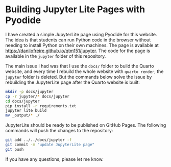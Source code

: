 # Building Jupyter Lite Pages with Pyodide

I have created a simple JupyterLite page using Pyodide for this website. The
idea is that students can run Python code in the browser without needing to
install Python on their own machines. The page is available at
<https://danilofreire.github.io/qtm151/jupyter>. The code for the page is
available in the `jupyter` folder of this repository.

The main issue I had was that I use the `docs/` folder to build the Quarto
website, and every time I rebuild the whole website with `quarto render`, the
`jupyter` folder is deleted. But the commands below solve the issue by
rebuilding the JupyterLite page after the Quarto website is built:

```bash
mkdir -p docs/jupyter 
cp -r jupyter/* docs/jupyter
cd docs/jupyter
pip install -r requirements.txt
jupyter lite build
mv _output/* ./
```

JupyterLite should be ready to be published on GitHub Pages. The
following commands will push the changes to the repository:

```bash
git add ../../docs/jupyter -f
git commit -m "update JupyterLite page"
git push
```

If you have any questions, please let me know.
